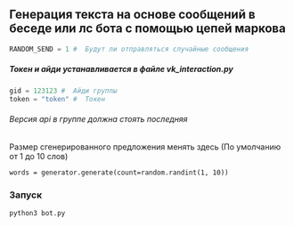 ## Генерация текста на основе сообщений в беседе или лс бота с помощью цепей маркова

```python
RANDOM_SEND = 1 #  Будут ли отправляться случайные сообщения
```

##### Токен и айди устанавливается в файле vk_interaction.py
```python
gid = 123123 #  Айди группы
token = "token" #  Токен
```

###### Версия api в группе должна стоять последняя

Размер сгенерированного предложения менять здесь (По умолчанию от 1 до 10 слов)
```
words = generator.generate(count=random.randint(1, 10)) 
```

### Запуск
```
python3 bot.py
```